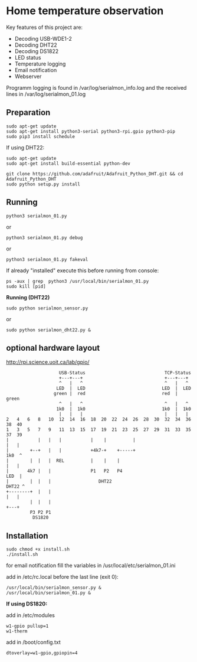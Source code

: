 # Home temperature observation

Key features of this project are:
* Decoding USB-WDE1-2
* Decoding DHT22
* Decoding DS1822
* LED status
* Temperature logging
* Email notification
* Webserver

Programm logging is found in /var/log/serialmon_info.log and the received lines in /var/log/serialmon_01.log

## Preparation
```
sudo apt-get update
sudo apt-get install python3-serial python3-rpi.gpio python3-pip
sudo pip3 install schedule
```

If using DHT22:
```
sudo apt-get update
sudo apt-get install build-essential python-dev

git clone https://github.com/adafruit/Adafruit_Python_DHT.git && cd Adafruit_Python_DHT
sudo python setup.py install
```

## Running
```
python3 serialmon_01.py
```
or
```
python3 serialmon_01.py debug
```
or
```
python3 serialmon_01.py fakeval
```
If already "installed" execute this before running from console:
```
ps -aux | grep  python3 /usr/local/bin/serialmon_01.py
sudo kill [pid]
```

**Running (DHT22)**
```
sudo python serialmon_sensor.py
```
or
```
sudo python serialmon_dht22.py &
```

## optional hardware layout
http://rpi.science.uoit.ca/lab/gpio/
```
                    USB-Status                              TCP-Status
                    +---+---+                               +---+---+
                    ^   |   ^                               ^   |   ^
                   LED  |  LED                             LED  |  LED
                  green |  red                             red  | green
                    ^   |   ^                               ^   |   ^
                   1k0  |  1k0                             1k0  |  1k0
                    |   |   |                               |   |   |
2   4   6   8   10  12  14  16  18  20  22  24  26  28  30  32  34  36  38  40
1   3   5   7   9   11  13  15  17  19  21  23  25  27  29  31  33  35  37  39
|           |   |   |           |    |          |                       |   |
|        +--+   |   |           +4k7-+    +-----+                      1k0  ^
|        |  |   |  REL          |    |    |                             |   |
|       4k7 |   |               P1   P2   P4                           LED  |
|        |  |   |                  DHT22                              DHT22 ^
+--------+  |   |                                                       |   |
         |  |   |                                                       +---+
         P3 P2 P1
          DS1820
```

## Installation
```
sudo chmod +x install.sh
./install.sh
```
for email notification fill the variables in /usr/local/etc/serialmon_01.ini

add in /etc/rc.local before the last line (exit 0):
```
/usr/local/bin/serialmon_sensor.py &
/usr/local/bin/serialmon_01.py &
```

**If using DS1820:**

add in /etc/modules
```
w1-gpio pullup=1
w1-therm
```

add in /boot/config.txt
```
dtoverlay=w1-gpio,gpiopin=4
```
